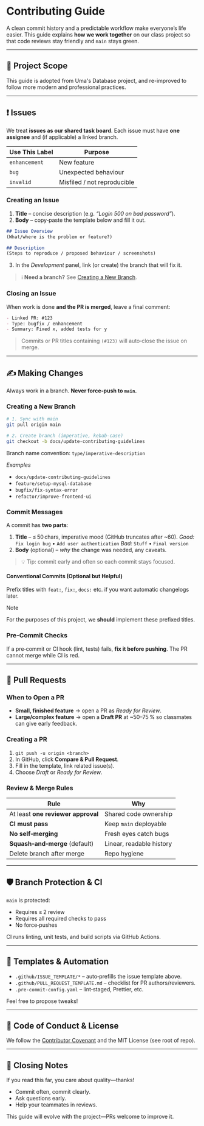 # Contributing Guide

A clean commit history and a predictable workflow make everyone’s life easier. This guide explains **how we work together** on our class project so that code reviews stay friendly and `main` stays green.

---

## 📌 Project Scope

This guide is adopted from Uma's Database project, and re-improved to follow more modern and professional practices.

---

## ❗ Issues

We treat **issues as our shared task board**. Each issue must have **one assignee** and (if applicable) a linked branch.

| Use This Label | Purpose                     |
| -------------- | --------------------------- |
| `enhancement`  | New feature                 |
| `bug`          | Unexpected behaviour        |
| `invalid`      | Misfiled / not reproducible |

### Creating an Issue

1. **Title** – concise description (e.g. *“Login 500 on bad password”*).
2. **Body** – copy‑paste the template below and fill it out.

```md
## Issue Overview
(What/where is the problem or feature?)

## Description
(Steps to reproduce / proposed behaviour / screenshots)
```

3. In the *Development* panel, link (or create) the branch that will fix it.

> ℹ️  **Need a branch?**  See [Creating a New Branch](#creating-a-new-branch).

### Closing an Issue

When work is done **and the PR is merged**, leave a final comment:

```md
- Linked PR: #123
- Type: bugfix / enhancement
- Summary: Fixed x, added tests for y
```

> Commits or PR titles containing `(#123)` will auto‑close the issue on merge.

---

## ✍️ Making Changes

Always work in a branch. **Never force‑push to `main`.**

### Creating a New Branch

```bash
# 1. Sync with main
git pull origin main

# 2. Create branch (imperative, kebab‑case)
git checkout -b docs/update-contributing-guidelines
```

Branch name convention: `type/imperative-description`

*Examples*

* `docs/update-contributing-guidelines`
* `feature/setup-mysql-database`
* `bugfix/fix-syntax-error`
* `refactor/improve-frontend-ui`

### Commit Messages

A commit has **two parts**:

1. **Title** – ≤ 50 chars, imperative mood (GitHub truncates after \~60).
   *Good:* `Fix login bug` • `Add user authentication`
   *Bad:* `Stuff` • `Final version`
2. **Body** (optional) – *why* the change was needed, any caveats.

> 💡  Tip: commit early and often so each commit stays focused.

#### Conventional Commits (Optional but Helpful)

Prefix titles with `feat:`, `fix:`, `docs:` etc. if you want automatic changelogs later.

> [!NOTE]
> For the purposes of this project, we **should** implement these prefixed titles.

### Pre‑Commit Checks

If a pre‑commit or CI hook (lint, tests) fails, **fix it before pushing**. The PR cannot merge while CI is red.

---

## 🤼 Pull Requests

### When to Open a PR

* **Small, finished feature** → open a PR as *Ready for Review*.
* **Large/complex feature** → open a **Draft PR** at \~50–75 % so classmates can give early feedback.

### Creating a PR

1. `git push -u origin <branch>`
2. In GitHub, click **Compare & Pull Request**.
3. Fill in the template, link related issue(s).
4. Choose *Draft* or *Ready for Review*.

### Review & Merge Rules

| Rule                               | Why                      |
| ---------------------------------- | ------------------------ |
| At least **one reviewer approval** | Shared code ownership    |
| **CI must pass**                   | Keep `main` deployable   |
| **No self‑merging**                | Fresh eyes catch bugs    |
| **Squash‑and‑merge** (default)     | Linear, readable history |
| Delete branch after merge          | Repo hygiene             |

---

## 🛡️ Branch Protection & CI

`main` is protected:

* Requires ≥ 2 review
* Requires all required checks to pass
* No force‑pushes

CI runs linting, unit tests, and build scripts via GitHub Actions.

---

## 📝 Templates & Automation

* `.github/ISSUE_TEMPLATE/*` – auto‑prefills the issue template above.
* `.github/PULL_REQUEST_TEMPLATE.md` – checklist for PR authors/reviewers.
* `.pre-commit-config.yaml` – lint‑staged, Prettier, etc.

Feel free to propose tweaks!

---

## 📄 Code of Conduct & License

We follow the [Contributor Covenant](https://www.contributor-covenant.org/) and the MIT License (see root of repo).

---

## 🍾 Closing Notes

If you read this far, you care about quality—thanks!

* Commit often, commit clearly.
* Ask questions early.
* Help your teammates in reviews.

This guide will evolve with the project—PRs welcome to improve it.
